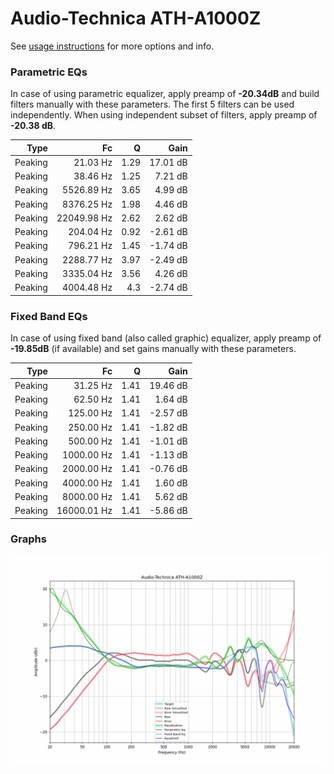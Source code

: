 # Audio-Technica ATH-A1000Z
See [usage instructions](https://github.com/jaakkopasanen/AutoEq#usage) for more options and info.

### Parametric EQs
In case of using parametric equalizer, apply preamp of **-20.34dB** and build filters manually
with these parameters. The first 5 filters can be used independently.
When using independent subset of filters, apply preamp of **-20.38 dB**.

| Type    | Fc          |    Q | Gain     |
|--------:|------------:|-----:|---------:|
| Peaking | 21.03 Hz    | 1.29 | 17.01 dB |
| Peaking | 38.46 Hz    | 1.25 | 7.21 dB  |
| Peaking | 5526.89 Hz  | 3.65 | 4.99 dB  |
| Peaking | 8376.25 Hz  | 1.98 | 4.46 dB  |
| Peaking | 22049.98 Hz | 2.62 | 2.62 dB  |
| Peaking | 204.04 Hz   | 0.92 | -2.61 dB |
| Peaking | 796.21 Hz   | 1.45 | -1.74 dB |
| Peaking | 2288.77 Hz  | 3.97 | -2.49 dB |
| Peaking | 3335.04 Hz  | 3.56 | 4.26 dB  |
| Peaking | 4004.48 Hz  | 4.3  | -2.74 dB |

### Fixed Band EQs
In case of using fixed band (also called graphic) equalizer, apply preamp of **-19.85dB**
(if available) and set gains manually with these parameters.

| Type    | Fc          |    Q | Gain     |
|--------:|------------:|-----:|---------:|
| Peaking | 31.25 Hz    | 1.41 | 19.46 dB |
| Peaking | 62.50 Hz    | 1.41 | 1.64 dB  |
| Peaking | 125.00 Hz   | 1.41 | -2.57 dB |
| Peaking | 250.00 Hz   | 1.41 | -1.82 dB |
| Peaking | 500.00 Hz   | 1.41 | -1.01 dB |
| Peaking | 1000.00 Hz  | 1.41 | -1.13 dB |
| Peaking | 2000.00 Hz  | 1.41 | -0.76 dB |
| Peaking | 4000.00 Hz  | 1.41 | 1.60 dB  |
| Peaking | 8000.00 Hz  | 1.41 | 5.62 dB  |
| Peaking | 16000.01 Hz | 1.41 | -5.86 dB |

### Graphs
![](./Audio-Technica%20ATH-A1000Z.png)